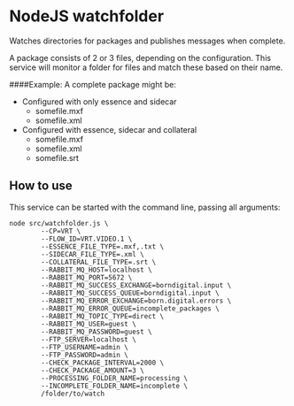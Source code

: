 # NodeJS watchfolder
Watches directories for packages and publishes messages when complete.

A package consists of 2 or 3 files, depending on the configuration. This service will monitor a folder for files and match these based on their name.

####Example:
A complete package might be:
- Configured with only essence and sidecar
  - somefile.mxf
  - somefile.xml
- Configured with essence, sidecar and collateral
  - somefile.mxf
  - somefile.xml
  - somefile.srt

## How to use
This service can be started with the command line, passing all arguments:
```
node src/watchfolder.js \
        --CP=VRT \
        --FLOW_ID=VRT.VIDEO.1 \
        --ESSENCE_FILE_TYPE=.mxf,.txt \
        --SIDECAR_FILE_TYPE=.xml \
        --COLLATERAL_FILE_TYPE=.srt \
        --RABBIT_MQ_HOST=localhost \
        --RABBIT_MQ_PORT=5672 \
        --RABBIT_MQ_SUCCESS_EXCHANGE=borndigital.input \
        --RABBIT_MQ_SUCCESS_QUEUE=borndigital.input \
        --RABBIT_MQ_ERROR_EXCHANGE=born.digital.errors \
        --RABBIT_MQ_ERROR_QUEUE=incomplete_packages \
        --RABBIT_MQ_TOPIC_TYPE=direct \
        --RABBIT_MQ_USER=guest \
        --RABBIT_MQ_PASSWORD=guest \
        --FTP_SERVER=localhost \
        --FTP_USERNAME=admin \
        --FTP_PASSWORD=admin \
        --CHECK_PACKAGE_INTERVAL=2000 \
        --CHECK_PACKAGE_AMOUNT=3 \
        --PROCESSING_FOLDER_NAME=processing \
        --INCOMPLETE_FOLDER_NAME=incomplete \
        /folder/to/watch

```
